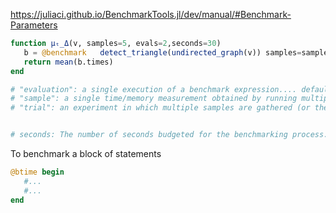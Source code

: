 
https://juliaci.github.io/BenchmarkTools.jl/dev/manual/#Benchmark-Parameters

```julia
function μₜ_Δ(v, samples=5, evals=2,seconds=30)
   b = @benchmark	detect_triangle(undirected_graph(v)) samples=samples evals=evals seconds=seconds
   return mean(b.times)
end

# "evaluation": a single execution of a benchmark expression.... default 1
# "sample": a single time/memory measurement obtained by running multiple evaluations....default 10000
# "trial": an experiment in which multiple samples are gathered (or the result of such an experiment).


# seconds: The number of seconds budgeted for the benchmarking process. The trial will terminate if this time is exceeded (regardless of samples), but at least one sample will always be taken.... default 5
```
To benchmark a block of statements

```julia
@btime begin
   #...
   #...
end
